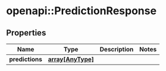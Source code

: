# openapi::PredictionResponse


## Properties
Name | Type | Description | Notes
------------ | ------------- | ------------- | -------------
**predictions** | [**array[AnyType]**](AnyType.md) |  | 


